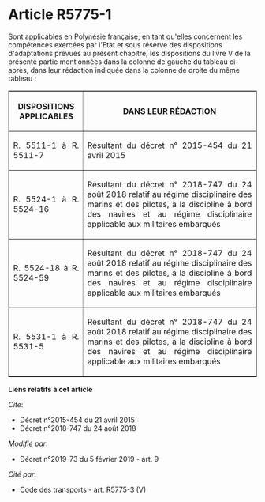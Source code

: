 # Article R5775-1

Sont applicables en Polynésie française, en tant qu'elles concernent les compétences exercées par l'Etat et sous réserve des
dispositions d'adaptations prévues au présent chapitre, les dispositions du livre V de la présente partie mentionnées dans la
colonne de gauche du tableau ci-après, dans leur rédaction indiquée dans la colonne de droite du même tableau :

<table border="1">
  <tbody>
    <tr>
      <th>

DISPOSITIONS APPLICABLES</th>
      <th>

DANS LEUR RÉDACTION</th>
    </tr>
    <tr>
      <td align="justify">

R. 5511-1 à R. 5511-7</td>
      <td align="justify">

Résultant du décret n° 2015-454 du 21 avril 2015
</td>
    </tr>
    <tr>
      <td align="justify">

R. 5524-1 à R. 5524-16</td>
      <td align="justify">

Résultant du décret n° 2018-747 du 24 août 2018 relatif au régime disciplinaire des marins et des pilotes, à la discipline à
bord des navires et au régime disciplinaire applicable aux militaires embarqués</td>
    </tr>
    <tr>
      <td align="justify">

R. 5524-18 à R. 5524-59</td>
      <td align="justify">

Résultant du décret n° 2018-747 du 24 août 2018 relatif au régime disciplinaire des marins et des pilotes, à la discipline à
bord des navires et au régime disciplinaire applicable aux militaires embarqués</td>
    </tr>
    <tr>
      <td align="justify">

R. 5531-1 à R. 5531-5</td>
      <td align="justify">

Résultant du décret n° 2018-747 du 24 août 2018 relatif au régime disciplinaire des marins et des pilotes, à la discipline à
bord des navires et au régime disciplinaire applicable aux militaires embarqués </td>
    </tr>
  </tbody>
</table>

**Liens relatifs à cet article**

_Cite_:

  - Décret n°2015-454 du 21 avril 2015
  - Décret n°2018-747 du 24 août 2018

_Modifié par_:

  - Décret n°2019-73 du 5 février 2019 - art. 9

_Cité par_:

  - Code des transports - art. R5775-3 (V)
